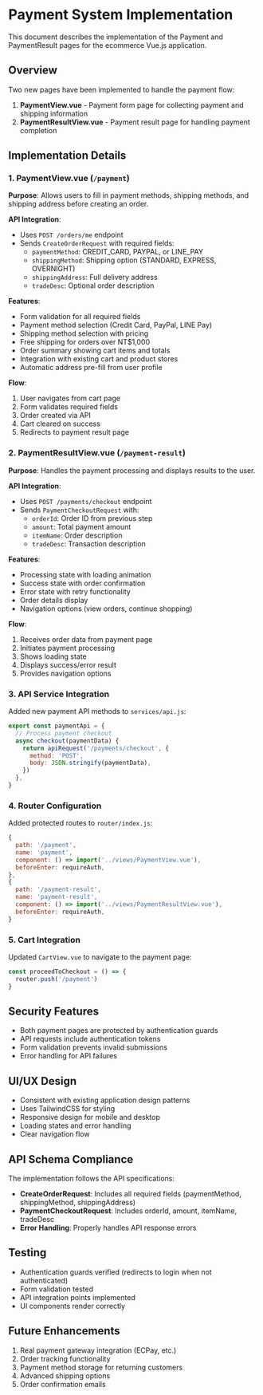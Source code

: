# Payment System Implementation

This document describes the implementation of the Payment and PaymentResult pages for the ecommerce Vue.js application.

## Overview

Two new pages have been implemented to handle the payment flow:

1. **PaymentView.vue** - Payment form page for collecting payment and shipping information
2. **PaymentResultView.vue** - Payment result page for handling payment completion

## Implementation Details

### 1. PaymentView.vue (`/payment`)

**Purpose**: Allows users to fill in payment methods, shipping methods, and shipping address before creating an order.

**API Integration**:
- Uses `POST /orders/me` endpoint
- Sends `CreateOrderRequest` with required fields:
  - `paymentMethod`: CREDIT_CARD, PAYPAL, or LINE_PAY
  - `shippingMethod`: Shipping option (STANDARD, EXPRESS, OVERNIGHT)
  - `shippingAddress`: Full delivery address
  - `tradeDesc`: Optional order description

**Features**:
- Form validation for all required fields
- Payment method selection (Credit Card, PayPal, LINE Pay)
- Shipping method selection with pricing
- Free shipping for orders over NT$1,000
- Order summary showing cart items and totals
- Integration with existing cart and product stores
- Automatic address pre-fill from user profile

**Flow**:
1. User navigates from cart page
2. Form validates required fields
3. Order created via API
4. Cart cleared on success
5. Redirects to payment result page

### 2. PaymentResultView.vue (`/payment-result`)

**Purpose**: Handles the payment processing and displays results to the user.

**API Integration**:
- Uses `POST /payments/checkout` endpoint
- Sends `PaymentCheckoutRequest` with:
  - `orderId`: Order ID from previous step
  - `amount`: Total payment amount
  - `itemName`: Order description
  - `tradeDesc`: Transaction description

**Features**:
- Processing state with loading animation
- Success state with order confirmation
- Error state with retry functionality
- Order details display
- Navigation options (view orders, continue shopping)

**Flow**:
1. Receives order data from payment page
2. Initiates payment processing
3. Shows loading state
4. Displays success/error result
5. Provides navigation options

### 3. API Service Integration

Added new payment API methods to `services/api.js`:

```javascript
export const paymentApi = {
  // Process payment checkout
  async checkout(paymentData) {
    return apiRequest('/payments/checkout', {
      method: 'POST',
      body: JSON.stringify(paymentData),
    })
  },
}
```

### 4. Router Configuration

Added protected routes to `router/index.js`:

```javascript
{
  path: '/payment',
  name: 'payment',
  component: () => import('../views/PaymentView.vue'),
  beforeEnter: requireAuth,
},
{
  path: '/payment-result',
  name: 'payment-result',
  component: () => import('../views/PaymentResultView.vue'),
  beforeEnter: requireAuth,
}
```

### 5. Cart Integration

Updated `CartView.vue` to navigate to the payment page:

```javascript
const proceedToCheckout = () => {
  router.push('/payment')
}
```

## Security Features

- Both payment pages are protected by authentication guards
- API requests include authentication tokens
- Form validation prevents invalid submissions
- Error handling for API failures

## UI/UX Design

- Consistent with existing application design patterns
- Uses TailwindCSS for styling
- Responsive design for mobile and desktop
- Loading states and error handling
- Clear navigation flow

## API Schema Compliance

The implementation follows the API specifications:

- **CreateOrderRequest**: Includes all required fields (paymentMethod, shippingMethod, shippingAddress)
- **PaymentCheckoutRequest**: Includes orderId, amount, itemName, tradeDesc
- **Error Handling**: Properly handles API response errors

## Testing

- Authentication guards verified (redirects to login when not authenticated)
- Form validation tested
- API integration points implemented
- UI components render correctly

## Future Enhancements

1. Real payment gateway integration (ECPay, etc.)
2. Order tracking functionality
3. Payment method storage for returning customers
4. Advanced shipping options
5. Order confirmation emails